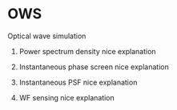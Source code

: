 # OWS
 Optical wave simulation

1. Power spectrum density
nice explanation

2. Instantaneous phase screen
nice explanation

3. Instantaneous PSF
nice explanation

4. WF sensing
nice explanation
